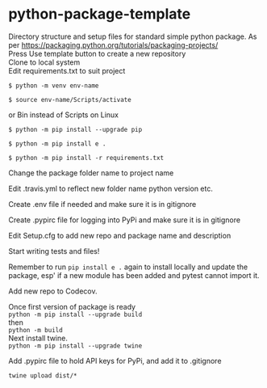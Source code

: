# python-package-template
Directory structure and setup files for standard simple python package. As per https://packaging.python.org/tutorials/packaging-projects/  
Press Use template button to create a new repository  
Clone to local system    
Edit requirements.txt to suit project  
```
$ python -m venv env-name
```
```
$ source env-name/Scripts/activate
```
or Bin instead of Scripts on Linux  
```
$ python -m pip install --upgrade pip
```
```
$ python -m pip install e .
````  
```
$ python -m pip install -r requirements.txt
```
Change the package folder name to project name 

Edit .travis.yml to reflect new folder name python version etc.  

Create .env file if needed and make sure it is in gitignore  

Create .pypirc file for logging into PyPi and make sure it is in gitignore  

Edit Setup.cfg to add new repo and package name and description  

Start writing tests and files!

Remember to run ```pip install e .``` again to install locally and update the package, esp' if a new module has been added and pytest cannot import it.  

Add new repo to Codecov.  
  
Once first version of package is ready  
```python -m pip install --upgrade build```  
then  
```python -m build```  
Next install twine.  
```python -m pip install --upgrade twine```  

Add .pypirc file to hold API keys for PyPi, and add it to .gitignore  

```twine upload dist/*```  




